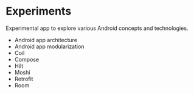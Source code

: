 # Experiments
Experimental app to explore various Android concepts and technologies.

* Android app architecture
* Android app modularization
* Coil
* Compose
* Hilt
* Moshi
* Retrofit
* Room
